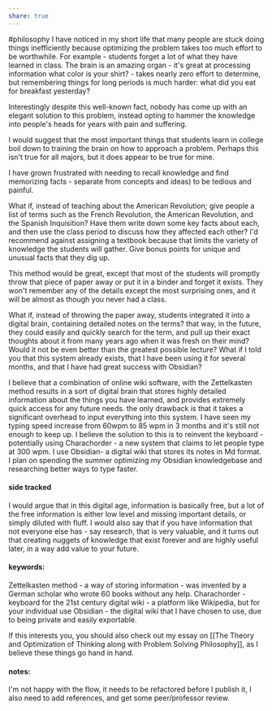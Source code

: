 ```yaml
---
share: true
---
```

#philosophy 
I have noticed in my short life that many people are stuck doing things inefficiently because optimizing the problem takes too much effort to be worthwhile. For example - students forget a lot of what they have learned in class. The brain is an amazing organ - it's great at processing information what color is your shirt? - takes nearly zero effort to determine, but remembering things for long periods is much harder: what did you eat for breakfast yesterday?

Interestingly despite this well-known fact, nobody has come up with an elegant solution to this problem, instead opting to hammer the knowledge into people's heads for years with pain and suffering. 

I would suggest that the most important things that students learn in college boil down to training the brain on how to approach a problem. Perhaps this isn't true for all majors, but it does appear to be true for mine. 

I have grown frustrated with needing to recall knowledge and find memorizing facts - separate from concepts and ideas) to be tedious and painful. 

What if, instead of teaching about the American Revolution; give people a list of terms such as the French Revolution, the American Revolution, and the Spanish Inquisition? Have them write down some key facts about each, and then use the class period to discuss how they affected each other? I'd recommend against assigning a textbook because that limits the variety of knowledge the students will gather. Give bonus points for unique and unusual facts that they dig up. 

This method would be great, except that most of the students will promptly throw that piece of paper away or put it in a binder and forget it exists. They won't remember any of the details except the most surprising ones, and it will be almost as though you never had a class. 

What if, instead of throwing the paper away, students integrated it into a digital brain, containing detailed notes on the terms? that way, in the future, they could easily and quickly search for the term, and pull up their exact thoughts about it from many years ago when it was fresh on their mind? Would it not be even better than the greatest possible lecture? What if I told you that this system already exists, that I have been using it for several months, and that I have had great success with Obsidian? 

I believe that a combination of online wiki software, with the Zettelkasten method results in a sort of digital brain that stores highly detailed information about the things you have learned, and provides extremely quick access for any future needs. the only drawback is that it takes a significant overhead to input everything into this system. I have seen my typing speed increase from 60wpm to 85 wpm in 3 months and it's still not enough to keep up. I believe the solution to this is to reinvent the keyboard - potentially using Charachorder - a new system that claims to let people type at 300 wpm. I use Obsidian- a digital wiki that stores its notes in Md format. I plan on spending the summer optimizing my Obsidian knowledgebase and researching better ways to type faster. 



#### side tracked 
I would argue that in this digital age, information is basically free, but a lot of the free information is either low level and missing important details, or simply diluted with fluff. I would also say that if you have information that not everyone else has - say research, that is very valuable, and it turns out that creating nuggets of knowledge that exist forever and are highly useful later, in a way add value to your future. 

#### keywords: 
Zettelkasten method - a way of storing information - was invented by a German scholar who wrote 60 books without any help. 
Charachorder - keyboard for the 21st century
digital wiki - a platform like Wikipedia, but for your individual use
Obsidian - the digital wiki that I have chosen to use, due to being private and easily exportable. 

If this interests you, you should also check out my essay on [[The Theory and Optimization of Thinking along with Problem Solving Philosophy]], as I believe these things go hand in hand. 

#### notes:
I'm not happy with the flow, it needs to be refactored before I publish it, I also need to add references, and get some peer/professor review. 